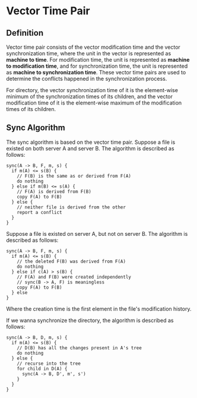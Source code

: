 # Vector Time Pair
## Definition
Vector time pair consists of the vector modification time and the vector synchronization time, where the unit in the vector is represented as __machine to time__. For modification time, the unit is represented as __machine to modification time__, and for synchronization time, the unit is represented as __machine to synchronization time__. These vector time pairs are used to determine the conflicts happened in the synchronization process.

For directory, the vector synchronization time of it is the element-wise minimum of the synchronization times of its children, and the vector modification time of it is the element-wise maximum of the modification times of its children. 

## Sync Algorithm
The sync algorithm is based on the vector time pair. Suppose a file is existed on both server A and server B. The algorithm is described as follows:

```
sync(A -> B, F, m, s) {
  if m(A) <= s(B) {
    // F(B) is the same as or derived from F(A) 
    do nothing
  } else if m(B) <= s(A) {
    // F(A) is derived from F(B) 
    copy F(A) to F(B)
  } else {
    // neither file is derived from the other
    report a conflict
  }
}
```

Suppose a file is existed on server A, but not on server B. The algorithm is described as follows:

```
sync(A -> B, F, m, s) {
  if m(A) <= s(B) {
    // the deleted F(B) was derived from F(A)
    do nothing
  } else if c(A) > s(B) {
    // F(A) and F(B) were created independently
    // sync(B -> A, F) is meaningless
    copy F(A) to F(B)
  } else
}
```

Where the creation time is the first element in the file's modification history.

If we wanna synchronize the directory, the algorithm is described as follows: 

```
sync(A -> B, D, m, s) {
  if m(A) <= s(B) {
    // D(B) has all the changes present in A's tree
    do nothing
  } else {
    // recurse into the tree
    for child in D(A) {
      sync(A -> B, D', m', s')
    }
  }
}
```